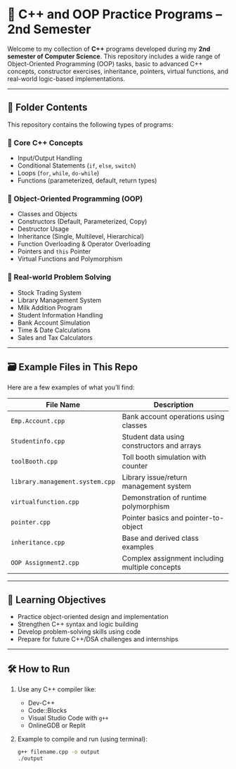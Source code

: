 # 📘 C++ and OOP Practice Programs – 2nd Semester

Welcome to my collection of **C++** programs developed during my **2nd semester of Computer Science**. This repository includes a wide range of Object-Oriented Programming (OOP) tasks, basic to advanced C++ concepts, constructor exercises, inheritance, pointers, virtual functions, and real-world logic-based implementations.

---

## 📂 Folder Contents

This repository contains the following types of programs:

### 🔹 Core C++ Concepts
- Input/Output Handling
- Conditional Statements (`if`, `else`, `switch`)
- Loops (`for`, `while`, `do-while`)
- Functions (parameterized, default, return types)

### 🔹 Object-Oriented Programming (OOP)
- Classes and Objects
- Constructors (Default, Parameterized, Copy)
- Destructor Usage
- Inheritance (Single, Multilevel, Hierarchical)
- Function Overloading & Operator Overloading
- Pointers and `this` Pointer
- Virtual Functions and Polymorphism

### 🔹 Real-world Problem Solving
- Stock Trading System
- Library Management System
- Milk Addition Program
- Student Information Handling
- Bank Account Simulation
- Time & Date Calculations
- Sales and Tax Calculators

---

## 🗃️ Example Files in This Repo
Here are a few examples of what you’ll find:

| File Name                   | Description                                      |
|----------------------------|--------------------------------------------------|
| `Emp.Account.cpp`          | Bank account operations using classes            |
| `Studentinfo.cpp`          | Student data using constructors and arrays       |
| `toolBooth.cpp`            | Toll booth simulation with counter               |
| `library.management.system.cpp` | Library issue/return management system    |
| `virtualfunction.cpp`      | Demonstration of runtime polymorphism            |
| `pointer.cpp`              | Pointer basics and pointer-to-object             |
| `inheritance.cpp`          | Base and derived class examples                  |
| `OOP Assignment2.cpp`      | Complex assignment including multiple concepts   |

---

## 🧠 Learning Objectives
- Practice object-oriented design and implementation
- Strengthen C++ syntax and logic building
- Develop problem-solving skills using code
- Prepare for future C++/DSA challenges and internships

---

## 🛠️ How to Run

1. Use any C++ compiler like:
   - Dev-C++
   - Code::Blocks
   - Visual Studio Code with `g++`
   - OnlineGDB or Replit

2. Example to compile and run (using terminal):
   ```bash
   g++ filename.cpp -o output
   ./output





